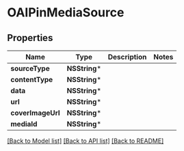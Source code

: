# OAIPinMediaSource

## Properties
Name | Type | Description | Notes
------------ | ------------- | ------------- | -------------
**sourceType** | **NSString*** |  | 
**contentType** | **NSString*** |  | 
**data** | **NSString*** |  | 
**url** | **NSString*** |  | 
**coverImageUrl** | **NSString*** |  | 
**mediaId** | **NSString*** |  | 

[[Back to Model list]](../README.md#documentation-for-models) [[Back to API list]](../README.md#documentation-for-api-endpoints) [[Back to README]](../README.md)


